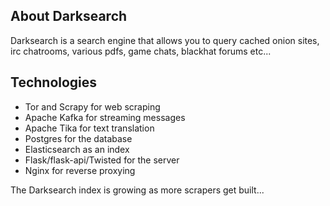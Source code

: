 ## About Darksearch
Darksearch is a search engine that allows you to query cached onion sites, irc chatrooms, various pdfs, game chats, blackhat forums etc...  

## Technologies
- Tor and Scrapy for web scraping
- Apache Kafka for streaming messages
- Apache Tika for text translation
- Postgres for the database
- Elasticsearch as an index
- Flask/flask-api/Twisted for the server
- Nginx for reverse proxying

The Darksearch index is growing as more scrapers get built...
